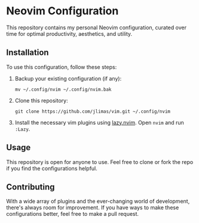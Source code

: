 # Neovim Configuration

This repository contains my personal Neovim configuration, curated over time for optimal productivity, aesthetics, and utility.

## Installation

To use this configuration, follow these steps:

1. Backup your existing configuration (if any):

    ```
    mv ~/.config/nvim ~/.config/nvim.bak
    ```

2. Clone this repository:

    ```
    git clone https://github.com/jlimas/vim.git ~/.config/nvim
    ```

3. Install the necessary vim plugins using [lazy.nvim](https://github.com/mrjones2014/lazy.nvim). Open `nvim` and run `:Lazy`.

## Usage

This repository is open for anyone to use. Feel free to clone or fork the repo if you find the configurations helpful.

## Contributing

With a wide array of plugins and the ever-changing world of development, there's always room for improvement. If you have ways to make these configurations better, feel free to make a pull request.


